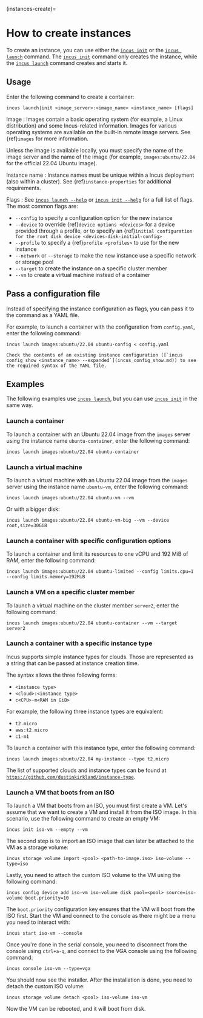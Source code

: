 (instances-create)=
# How to create instances

To create an instance, you can use either the [`incus init`](incus_create.md) or the [`incus launch`](incus_launch.md) command.
The [`incus init`](incus_create.md) command only creates the instance, while the [`incus launch`](incus_launch.md) command creates and starts it.

## Usage

Enter the following command to create a container:

    incus launch|init <image_server>:<image_name> <instance_name> [flags]

Image
: Images contain a basic operating system (for example, a Linux distribution) and some Incus-related information.
  Images for various operating systems are available on the built-in remote image servers.
  See {ref}`images` for more information.

  Unless the image is available locally, you must specify the name of the image server and the name of the image (for example, `images:ubuntu/22.04` for the official 22.04 Ubuntu image).

Instance name
: Instance names must be unique within a Incus deployment (also within a cluster).
  See {ref}`instance-properties` for additional requirements.

Flags
: See [`incus launch --help`](incus_launch.md) or [`incus init --help`](incus_create.md) for a full list of flags.
  The most common flags are:

  - `--config` to specify a configuration option for the new instance
  - `--device` to override {ref}`device options <devices>` for a device provided through a profile, or to specify an {ref}`initial configuration for the root disk device <devices-disk-initial-config>`
  - `--profile` to specify a {ref}`profile <profiles>` to use for the new instance
  - `--network` or `--storage` to make the new instance use a specific network or storage pool
  - `--target` to create the instance on a specific cluster member
  - `--vm` to create a virtual machine instead of a container

## Pass a configuration file

Instead of specifying the instance configuration as flags, you can pass it to the command as a YAML file.

For example, to launch a container with the configuration from `config.yaml`, enter the following command:

    incus launch images:ubuntu/22.04 ubuntu-config < config.yaml

```{tip}
Check the contents of an existing instance configuration ([`incus config show <instance_name> --expanded`](incus_config_show.md)) to see the required syntax of the YAML file.
```

## Examples

The following examples use [`incus launch`](incus_launch.md), but you can use [`incus init`](incus_create.md) in the same way.

### Launch a container

To launch a container with an Ubuntu 22.04 image from the `images` server using the instance name `ubuntu-container`, enter the following command:

    incus launch images:ubuntu/22.04 ubuntu-container

### Launch a virtual machine

To launch a virtual machine with an Ubuntu 22.04 image from the `images` server using the instance name `ubuntu-vm`, enter the following command:

    incus launch images:ubuntu/22.04 ubuntu-vm --vm

Or with a bigger disk:

    incus launch images:ubuntu/22.04 ubuntu-vm-big --vm --device root,size=30GiB

### Launch a container with specific configuration options

To launch a container and limit its resources to one vCPU and 192 MiB of RAM, enter the following command:

    incus launch images:ubuntu/22.04 ubuntu-limited --config limits.cpu=1 --config limits.memory=192MiB

### Launch a VM on a specific cluster member

To launch a virtual machine on the cluster member `server2`, enter the following command:

    incus launch images:ubuntu/22.04 ubuntu-container --vm --target server2

### Launch a container with a specific instance type

Incus supports simple instance types for clouds.
Those are represented as a string that can be passed at instance creation time.

The syntax allows the three following forms:

- `<instance type>`
- `<cloud>:<instance type>`
- `c<CPU>-m<RAM in GiB>`

For example, the following three instance types are equivalent:

- `t2.micro`
- `aws:t2.micro`
- `c1-m1`

To launch a container with this instance type, enter the following command:

    incus launch images:ubuntu/22.04 my-instance --type t2.micro

The list of supported clouds and instance types can be found at [`https://github.com/dustinkirkland/instance-type`](https://github.com/dustinkirkland/instance-type).

### Launch a VM that boots from an ISO

To launch a VM that boots from an ISO, you must first create a VM.
Let's assume that we want to create a VM and install it from the ISO image.
In this scenario, use the following command to create an empty VM:

    incus init iso-vm --empty --vm

The second step is to import an ISO image that can later be attached to the VM as a storage volume:

    incus storage volume import <pool> <path-to-image.iso> iso-volume --type=iso

Lastly, you need to attach the custom ISO volume to the VM using the following command:

    incus config device add iso-vm iso-volume disk pool=<pool> source=iso-volume boot.priority=10

The `boot.priority` configuration key ensures that the VM will boot from the ISO first.
Start the VM and connect to the console as there might be a menu you need to interact with:

    incus start iso-vm --console

Once you're done in the serial console, you need to disconnect from the console using `ctrl+a-q`, and connect to the VGA console using the following command:

    incus console iso-vm --type=vga

You should now see the installer. After the installation is done, you need to detach the custom ISO volume:

    incus storage volume detach <pool> iso-volume iso-vm

Now the VM can be rebooted, and it will boot from disk.
